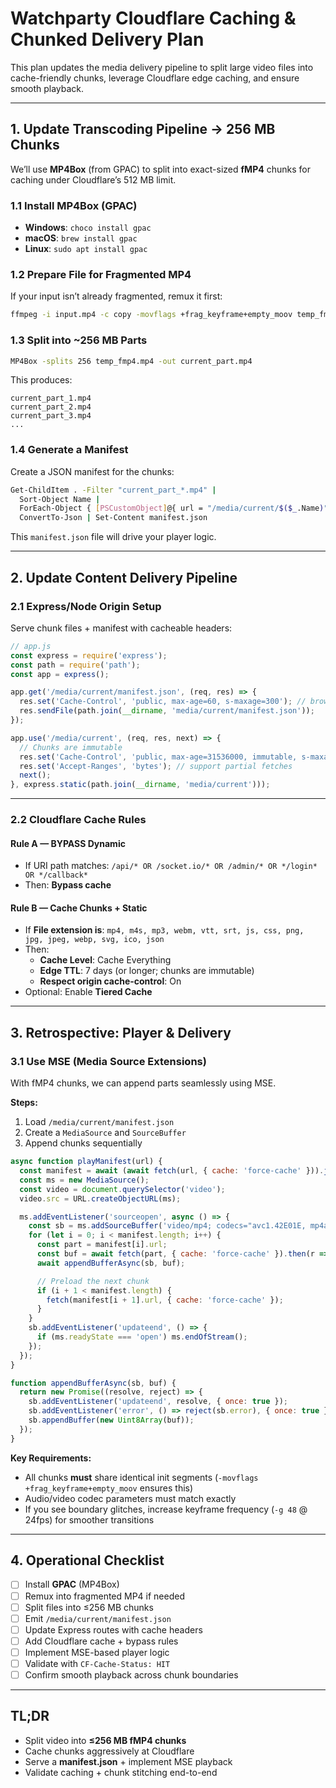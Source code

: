 # Watchparty Cloudflare Caching & Chunked Delivery Plan

This plan updates the media delivery pipeline to split large video files into cache-friendly chunks, leverage Cloudflare edge caching, and ensure smooth playback.

---

## **1. Update Transcoding Pipeline → 256 MB Chunks**

We’ll use **MP4Box** (from GPAC) to split into exact-sized **fMP4** chunks for caching under Cloudflare’s 512 MB limit.

### **1.1 Install MP4Box (GPAC)**
- **Windows**: `choco install gpac`
- **macOS**: `brew install gpac`
- **Linux**: `sudo apt install gpac`

### **1.2 Prepare File for Fragmented MP4**
If your input isn’t already fragmented, remux it first:
```bash
ffmpeg -i input.mp4 -c copy -movflags +frag_keyframe+empty_moov temp_fmp4.mp4
```

### **1.3 Split into ~256 MB Parts**
```bash
MP4Box -splits 256 temp_fmp4.mp4 -out current_part.mp4
```
This produces:
```
current_part_1.mp4
current_part_2.mp4
current_part_3.mp4
...
```

### **1.4 Generate a Manifest**
Create a JSON manifest for the chunks:
```bash
Get-ChildItem . -Filter "current_part_*.mp4" |
  Sort-Object Name |
  ForEach-Object { [PSCustomObject]@{ url = "/media/current/$($_.Name)"; bytes = $_.Length } } |
  ConvertTo-Json | Set-Content manifest.json
```
This `manifest.json` file will drive your player logic.

---

## **2. Update Content Delivery Pipeline**

### **2.1 Express/Node Origin Setup**
Serve chunk files + manifest with cacheable headers:

```js
// app.js
const express = require('express');
const path = require('path');
const app = express();

app.get('/media/current/manifest.json', (req, res) => {
  res.set('Cache-Control', 'public, max-age=60, s-maxage=300'); // browsers 1m, edge 5m
  res.sendFile(path.join(__dirname, 'media/current/manifest.json'));
});

app.use('/media/current', (req, res, next) => {
  // Chunks are immutable
  res.set('Cache-Control', 'public, max-age=31536000, immutable, s-maxage=31536000');
  res.set('Accept-Ranges', 'bytes'); // support partial fetches
  next();
}, express.static(path.join(__dirname, 'media/current')));
```

---

### **2.2 Cloudflare Cache Rules**

#### **Rule A — BYPASS Dynamic**
- If URI path matches: `/api/* OR /socket.io/* OR /admin/* OR */login* OR */callback*`
- Then: **Bypass cache**

#### **Rule B — Cache Chunks + Static**
- If **File extension is**: `mp4, m4s, mp3, webm, vtt, srt, js, css, png, jpg, jpeg, webp, svg, ico, json`
- Then:
  - **Cache Level**: Cache Everything
  - **Edge TTL**: 7 days (or longer; chunks are immutable)
  - **Respect origin cache-control**: On
- Optional: Enable **Tiered Cache**

---

## **3. Retrospective: Player & Delivery**

### **3.1 Use MSE (Media Source Extensions)**

With fMP4 chunks, we can append parts seamlessly using MSE.

**Steps:**
1. Load `/media/current/manifest.json`
2. Create a `MediaSource` and `SourceBuffer`
3. Append chunks sequentially

```js
async function playManifest(url) {
  const manifest = await (await fetch(url, { cache: 'force-cache' })).json();
  const ms = new MediaSource();
  const video = document.querySelector('video');
  video.src = URL.createObjectURL(ms);

  ms.addEventListener('sourceopen', async () => {
    const sb = ms.addSourceBuffer('video/mp4; codecs="avc1.42E01E, mp4a.40.2"');
    for (let i = 0; i < manifest.length; i++) {
      const part = manifest[i].url;
      const buf = await fetch(part, { cache: 'force-cache' }).then(r => r.arrayBuffer());
      await appendBufferAsync(sb, buf);

      // Preload the next chunk
      if (i + 1 < manifest.length) {
        fetch(manifest[i + 1].url, { cache: 'force-cache' });
      }
    }
    sb.addEventListener('updateend', () => {
      if (ms.readyState === 'open') ms.endOfStream();
    });
  });
}

function appendBufferAsync(sb, buf) {
  return new Promise((resolve, reject) => {
    sb.addEventListener('updateend', resolve, { once: true });
    sb.addEventListener('error', () => reject(sb.error), { once: true });
    sb.appendBuffer(new Uint8Array(buf));
  });
}
```

**Key Requirements:**
- All chunks **must** share identical init segments (`-movflags +frag_keyframe+empty_moov` ensures this)
- Audio/video codec parameters must match exactly
- If you see boundary glitches, increase keyframe frequency (`-g 48` @ 24fps) for smoother transitions

---

## **4. Operational Checklist**

- [ ] Install **GPAC** (MP4Box)
- [ ] Remux into fragmented MP4 if needed
- [ ] Split files into ≤256 MB chunks
- [ ] Emit `/media/current/manifest.json`
- [ ] Update Express routes with cache headers
- [ ] Add Cloudflare cache + bypass rules
- [ ] Implement MSE-based player logic
- [ ] Validate with `CF-Cache-Status: HIT`
- [ ] Confirm smooth playback across chunk boundaries

---

## **TL;DR**

- Split video into **≤256 MB fMP4 chunks**
- Cache chunks aggressively at Cloudflare
- Serve a **manifest.json** + implement MSE playback
- Validate caching + chunk stitching end-to-end
